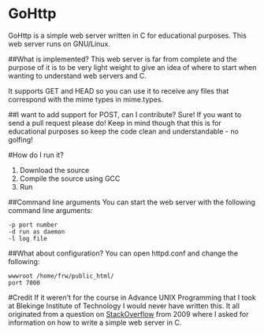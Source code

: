 GoHttp
======
GoHttp is a simple web server written in C for educational purposes. This web server runs on GNU/Linux.

##What is implemented?
This web server is far from complete and the purpose of it is to be very light weight to give an idea of where to start when wanting to understand web servers and C.

It supports GET and HEAD so you can use it to receive any files that correspond with the mime types in mime.types.

##I want to add support for POST, can I contribute?
Sure! If you want to send a pull request please do! Keep in mind though that this is for educational purposes so keep the code clean and understandable - no golfing!

#How do I run it?

1. Download the source
2. Compile the source using GCC
3. Run

##Command line arguments
You can start the web server with the following command line arguments:

	-p port number
	-d run as daemon
	-l log file

##What about configuration?
You can open httpd.conf and change the following:

	wwwroot /home/frw/public_html/
	port 7000

#Credit
If it weren't for the course in Advance UNIX Programming that I took at Blekinge Institute of Technology I would never have written this. It all originated from a question on [StackOverflow](http://stackoverflow.com/questions/409087/creating-a-web-server-in-pure-c) from 2009 where I asked for information on how to write a simple web server in C.